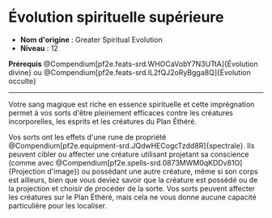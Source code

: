 # Évolution spirituelle supérieure

 * **Nom d'origine** : Greater Spiritual Evolution
 * **Niveau** : 12


<p><strong>Prérequis</strong> @Compendium[pf2e.feats-srd.WHOCaVobY7N3UTtA]{Évolution divine} ou @Compendium[pf2e.feats-srd.lL2fQJ2oRyBgga8Q]{Évolution occulte}</p>
<hr>
<p>Votre sang magique est riche en essence spirituelle et cette imprégnation permet à vos sorts d'être pleinement efficaces contre les créatures incorporelles, les esprits et les créatures du Plan Éthéré.</p>
<p>Vos sorts ont les effets d'une rune de propriété @Compendium[pf2e.equipment-srd.JQdwHECogcTzdd8R]{spectrale}. Ils peuvent cibler ou affecter une créature utilisant projetant sa conscience (comme avec @Compendium[pf2e.spells-srd.0873MWM0qKDDv81O]{Projection d'image}) ou possédant une autre créature, même si son corps est ailleurs, bien que vous deviez savoir que la créature est possédé ou de la projection et choisir de procéder de la sorte. Vos sorts peuvent affecter les créatures sur le Plan Éthéré, mais cela ne vous donne aucune capacité particulière pour les localiser.</p>